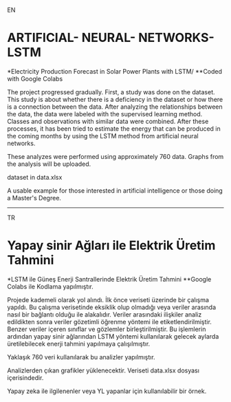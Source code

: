 EN
# ARTIFICIAL- NEURAL- NETWORKS- LSTM
*Electricity Production Forecast in Solar Power Plants with LSTM/
**Coded with Google Colabs 

The project progressed gradually. First, a study was done on the dataset. 
This study is about whether there is a deficiency in the dataset or how there is a connection between the data.
After analyzing the relationships between the data, the data were labeled with the supervised learning method.
Classes and observations with similar data were combined.
After these processes, it has been tried to estimate the energy that can be produced in the coming months by using the LSTM method from artificial neural networks. 

These analyzes were performed using approximately 760 data.
Graphs from the analysis will be uploaded.

dataset in data.xlsx

A usable example for those interested in artificial intelligence or those doing a Master's Degree.

-------

TR
# Yapay sinir Ağları ile Elektrik Üretim Tahmini
*LSTM ile Güneş Enerji Santrallerinde Elektrik Üretim Tahmini
**Google Colabs ile Kodlama yapılmıştır.

Projede kademeli olarak yol alındı. İlk önce veriseti üzerinde bir çalışma yapıldı. 
Bu çalışma verisetinde eksiklik olup olmadığı veya veriler arasında nasıl bir bağlantı olduğu ile alakalıdır. 
Veriler arasındaki ilişkiler analiz edildikten sonra veriler gözetimli öğrenme yöntemi ile etiketlendirilmiştir. 
Benzer veriler içeren sınıflar ve gözlemler birleştirilmiştir. 
Bu işlemlerin ardından yapay sinir ağlarından LSTM yöntemi kullanılarak gelecek aylarda üretilebilecek enerji tahmini yapılmaya çalışılmıştır.

Yaklaşık 760 veri kullanılarak bu analizler yapılmıştır.

Analizlerden çıkan grafikler yüklenecektir.
Veriseti data.xlsx dosyası içerisindedir.

Yapay zeka ile ilgilenenler veya YL yapanlar için kullanılabilir bir örnek.




